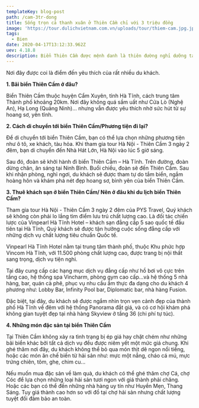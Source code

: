 ```yaml
---
templateKey: blog-post
path: /cam-3tr-dong
title: Sống trọn cả thanh xuân ở Thiên Cầm chỉ với 3 triệu đồng
image: 'https://tour.dulichvietnam.com.vn/uploads/tour/thiem-cam.jpg.jpg' 
tags:
  - Bien
date: 2020-04-17T13:12:33.962Z
uev: 4.18.8
description: Biển Thiên Cầm được mệnh danh là thiên đường nghỉ dưỡng tại Hà Tĩnh bởi nét hoang sơ, yên tĩnh và trong lành. 
---
```

Nơi đây được coi là điểm đến yêu thích của rất nhiều du khách. 

**1. Bãi biển Thiên Cầm ở đâu?**

Biển Thiên Cầm thuộc huyện Cẩm Xuyên, tỉnh Hà Tĩnh, cách trung tâm Thành phố khoảng 20km. Nơi đây không quá sầm uất như Cửa Lò (Nghệ An), Hạ Long (Quảng Ninh)… nhưng vẫn được yêu thích nhờ sức hút từ sự hoang sơ, yên tĩnh.

**2. Cách di chuyển tới biển Thiên Cầm/Phương tiện đi lại?**

Để di chuyển tới biển Thiên Cầm, bạn có thể lựa chọn những phương tiện như ô tô, xe khách, tàu hỏa. Khi tham gia tour Hà Nội - Thiên Cầm 3 ngày 2 đêm, bạn di chuyển đến Nhà Hát Lớn, Hà Nội vào lúc 5 giờ sáng.

Sau đó, đoàn sẽ khởi hành đi biển Thiên Cầm – Hà Tĩnh. Trên đường, đoàn dừng chân, ăn sáng tại Ninh Bình. Buổi chiều, đoàn sẽ đến Thiên Cầm. Sau khi nhận phòng, nghỉ ngơi, du khách sẽ được tham tự do tắm biển, ngắm hoàng hôn và khám phá nét đẹp hoang sơ, bình yên của biển Thiên Cầm.

**3. Thuê khách sạn ở biển Thiên Cầm/ Nên ở đâu khi du lịch biển Thiên Cầm?**

Tham gia tour Hà Nội - Thiên Cầm 3 ngày 2 đêm của PYS Travel, Quý khách sẽ không còn phải lo lắng tìm điểm lưu trú chất lượng cao. Là đối tác chiến lược của Vinpearl Hà Tĩnh Hotel – khách sạn đẳng cấp 5 sao quốc tế đầu tiên tại Hà Tĩnh, Quý khách sẽ được tận hưởng cuộc sống đẳng cấp với những dịch vụ chất lượng tiêu chuẩn Quốc tế.

Vinpearl Hà Tĩnh Hotel nằm tại trung tâm thành phố, thuộc Khu phức hợp Vincom Hà Tĩnh, với 11.500 phòng chất lượng cao, được trang bị nội thất sang trọng, dịch vụ tiện nghi.

Tại đây cung cấp các hạng mục dịch vụ đẳng cấp như hồ bơi vô cực trên tầng cao, hệ thống spa Vincharm, phòng gym cao cấp…và hệ thống 5 nhà hàng, bar, quán cà phê, phục vụ nhu cầu ẩm thực đa dạng cho du khách 4 phương như: Lobby Bar, Infinity Pool bar, Diplomatic bar, nhà hàng Fusion.

Đặc biệt, tại đây, du khách sẽ được ngắm nhìn trọn vẹn cảnh đẹp của thành phố Hà Tĩnh về đêm với hệ thống Panorama đắt giá, và có cơ hội khám phá không gian tuyệt đẹp tại nhà hàng Skyview ở tầng 36 (chi phí tự túc).

**4. Những món đặc sản tại biển Thiên Cầm**

Tại Thiên Cầm không xảy ra tình trạng bị ép giá hay chặt chém như những bãi biển khác bởi tất cả dịch vụ đều được niêm yết một mức giá chung. Khi ghé thăm nơi đây, du khách không thể bỏ qua món thịt dê ngon nổi tiếng, hoặc các món ăn chế biến từ hải sản như: mực một nắng, cháo cá mú, mực trứng chiên, tôm, ghẹ, chim cu...

Nếu muốn mua đặc sản về làm quà, du khách có thể ghé thăm chợ Cá, chợ Cóc để lựa chọn những loại hải sản tươi ngon với giá thành phải chăng. Hoặc các bạn có thể đến những nhà hàng uy tín như Huyền Mẹn, Thang Sáng. Tuy giá thành cao hơn so với đồ tại chợ hải sản nhưng chất lượng tuyệt đối đảm bảo an toàn.